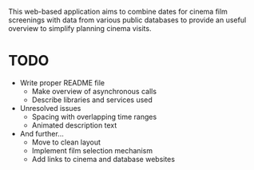 This web-based application aims to combine dates for cinema film screenings with data from various public databases to provide an useful overview to simplify planning cinema visits.

# TODO #
- Write proper README file
   - Make overview of asynchronous calls
   - Describe libraries and services used
- Unresolved issues
	- Spacing with overlapping time ranges
	- Animated description text
- And further...
	- Move to clean layout
	- Implement film selection mechanism
	- Add links to cinema and database websites